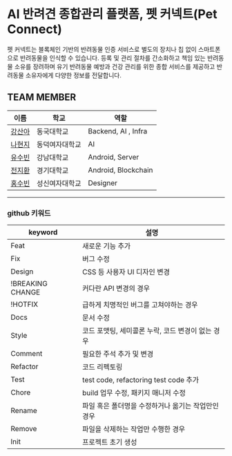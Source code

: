 # AI 반려견 종합관리 플랫폼, 펫 커넥트(Pet Connect)
펫 커넥트는 블록체인 기반의 반려동물 인증 서비스로 별도의 장치나 칩 없이 스마트폰으로 반려동물을 인식할 수 있습니다. 등록 및 관리 절차를 간소화하고 책임 있는 반려동물 소유를 장려하며 유기 반려동물 예방과 건강 관리를 위한 종합 서비스를 제공하고 반려동물 소유자에게 다양한 정보를 전달합니다.


## TEAM MEMBER
|이름|학교|역할|
|----|---|---|
|[강산아](https://github.com/gsandoo)|동국대학교|Backend, AI , Infra|
|[나현지](dev.hyeonji@gmail.com)|동덕여자대학교|AI|
|[유수빈](yusubin288@gmail.com)|강남대학교|Android, Server|
|[전지환](wlghks1599@gmail.com)|경기대학교|Android, Blockchain|
|[홍수빈]()|성신여자대학교|Designer|


--------------------------------------------------------------------------------------------
  ### github 키워드

|keyword|설명|
|----|---|
|Feat|새로운 기능 추가|
|Fix|버그 수정|
|Design|CSS 등 사용자 UI 디자인 변경|
|!BREAKING CHANGE|커다란 API 변경의 경우|
|!HOTFIX|급하게 치명적인 버그를 고쳐야하는 경우|
|Docs|문서 수정|
|Style|코드 포맷팅, 세미콜론 누락, 코드 변경이 없는 경우|
|Comment|필요한 주석 추가 및 변경|
|Refactor|코드 리펙토링|
|Test|test code, refactoring test code 추가|
|Chore|build 업무 수정, 패키지 매니저 수정|
|Rename|파일 혹은 폴더명을 수정하거나 옮기는 작업만인 경우|
|Remove|파일을 삭제하는 작업만 수행한 경우|
|Init|프로젝트 초기 생성|
